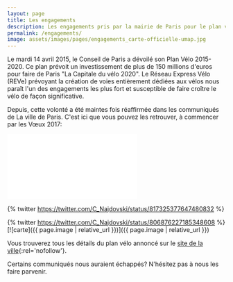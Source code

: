 ```yaml
---
layout: page
title: Les engagements
description: Les engagements pris par la mairie de Paris pour le plan vélo 2015-2020
permalink: /engagements/
image: assets/images/pages/engagements_carte-officielle-umap.jpg
---
```


Le mardi 14 avril 2015, le Conseil de Paris a dévoilé son Plan Vélo 2015-2020. Ce plan prévoit un investissement de plus de 150 millions d'euros pour faire de Paris "La Capitale du vélo 2020". Le Réseau Express Vélo (REVe) prévoyant la création de voies entièrement dédiées aux vélos nous paraît l'un des engagements les plus fort et susceptible de faire croître le vélo de façon significative.

Depuis, cette volonté a été maintes fois réaffirmée dans les communiqués de La ville de Paris. C'est ici que vous pouvez les retrouver, à commencer par les Vœux 2017:

<iframe id="videoFrame" frameborder="0" src="//www.dailymotion.com/embed/video/x561m4u" allowfullscreen></iframe><br />

{% twitter https://twitter.com/C_Najdovski/status/817325377647480832 %}

{% twitter https://twitter.com/C_Najdovski/status/806876227185348608 %}
[![carte]({{ page.image | relative_url }})]({{ page.image | relative_url }})

Vous trouverez tous les détails du plan vélo annoncé sur le [site de la ville](http://www.paris.fr/actualites/paris-se-dote-d-un-nouveau-plan-velo-2255){:rel='nofollow'}.

Certains communiqués nous auraient échappés? N'hésitez pas à nous les faire parvenir.
